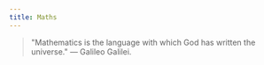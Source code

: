 ```yaml
---
title: Maths
---
```


> "Mathematics is the language with which God has written the universe." — Galileo Galilei.
